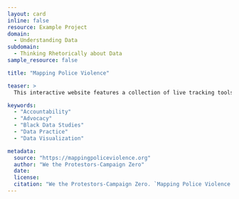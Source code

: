 ```yaml
---
layout: card
inline: false
resource: Example Project
domain:
  - Understanding Data
subdomain:
  - Thinking Rhetorically about Data
sample_resource: false

title: "Mapping Police Violence"

teaser: >
  This interactive website features a collection of live tracking tools, maps, and visualizations that document police violence in the United States and demonstrate how race and ethnicity, location, and crime are connected to police violence. To assist various stakeholders, visitors can download open-access data and figures, learn about the project's methodology, and access a resource to directly contact representatives. NOTE: This content may activate emotional and distressing experiences for some students. Please provide a content warning as needed. 

keywords:
  - "Accountability"
  - "Advocacy"
  - "Black Data Studies"
  - "Data Practice"
  - "Data Visualization"

metadata:
  source: "https://mappingpoliceviolence.org"
  author: "We the Protestors-Campaign Zero"
  date:
  license:
  citation: "We the Protestors-Campaign Zero. `Mapping Police Violence.` https://mappingpoliceviolence.org."
---
```

